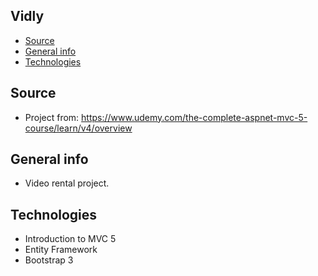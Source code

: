 ## Vidly

* [Source](#source-info)
* [General info](#general-info)
* [Technologies](#technologies)

## Source
* Project from: https://www.udemy.com/the-complete-aspnet-mvc-5-course/learn/v4/overview

## General info
* Video rental project.

## Technologies
* Introduction to MVC 5
* Entity Framework
* Bootstrap 3

